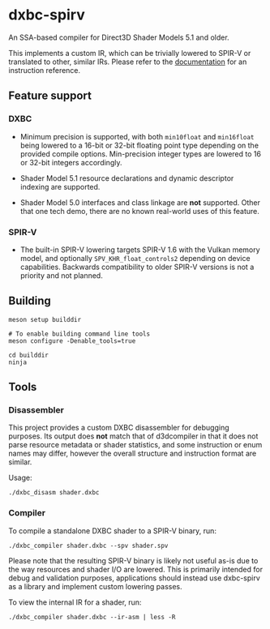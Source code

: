 # dxbc-spirv

An SSA-based compiler for Direct3D Shader Models 5.1 and older.

This implements a custom IR, which can be trivially lowered to SPIR-V or translated to other, similar IRs.
Please refer to the [documentation](https://github.com/doitsujin/dxbc-spirv/blob/main/ir/ir.md) for an
instruction reference.

## Feature support

### DXBC
- Minimum precision is supported, with both `min10float` and `min16float` being lowered to
a 16-bit or 32-bit floating point type depending on the provided compile options.
Min-precision integer types are lowered to 16 or 32-bit integers accordingly.

- Shader Model 5.1 resource declarations and dynamic descriptor indexing are supported.

- Shader Model 5.0 interfaces and class linkage are **not** supported. Other that one
  tech demo, there are no known real-world uses of this feature.

### SPIR-V
- The built-in SPIR-V lowering targets SPIR-V 1.6 with the Vulkan memory model, and
  optionally `SPV_KHR_float_controls2` depending on device capabilities. Backwards
  compatibility to older SPIR-V versions is not a priority and not planned.

## Building

```
meson setup builddir

# To enable building command line tools
meson configure -Denable_tools=true

cd builddir
ninja
```

## Tools

### Disassembler

This project provides a custom DXBC disassembler for debugging purposes. Its output does
**not** match that of d3dcompiler in that it does not parse resource metadata or shader
statistics, and some instruction or enum names may differ, however the overall structure
and instruction format are similar.

Usage:

```
./dxbc_disasm shader.dxbc
```

### Compiler

To compile a standalone DXBC shader to a SPIR-V binary, run:

```
./dxbc_compiler shader.dxbc --spv shader.spv
```

Please note that the resulting SPIR-V binary is likely not useful as-is due to the way
resources and shader I/O are lowered. This is primarily intended for debug and validation
purposes, applications should instead use dxbc-spirv as a library and implement custom
lowering passes.

To view the internal IR for a shader, run:

```
./dxbc_compiler shader.dxbc --ir-asm | less -R
```
